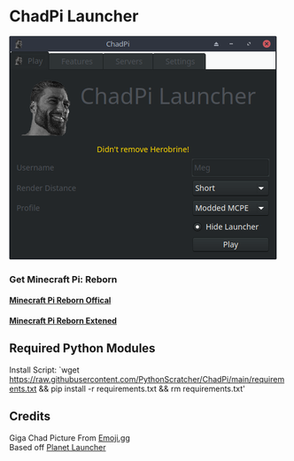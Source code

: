 # ChadPi Launcher
![Screenshot of ChadPi](https://raw.githubusercontent.com/PythonScratcher/ChadPi/main/screenshot.png)
### Get Minecraft Pi: Reborn
#### [Minecraft Pi Reborn Offical](https://jenkins.thebrokenrail.com/job/minecraft-pi-reborn/job/master/)
#### [Minecraft Pi Reborn Extened](https://github.com/NoozSBC/mcpi-reborn-extended/releases/latest)

## Required Python Modules
Install Script: `wget https://raw.githubusercontent.com/PythonScratcher/ChadPi/main/requirements.txt && pip install -r requirements.txt && rm requirements.txt'
## Credits
Giga Chad Picture From [Emoji.gg](https://emoji.gg/emoji/8748_gigachad)   
Based off [Planet Launcher](https://github.com/Red-exe-Engineer/Planet)
